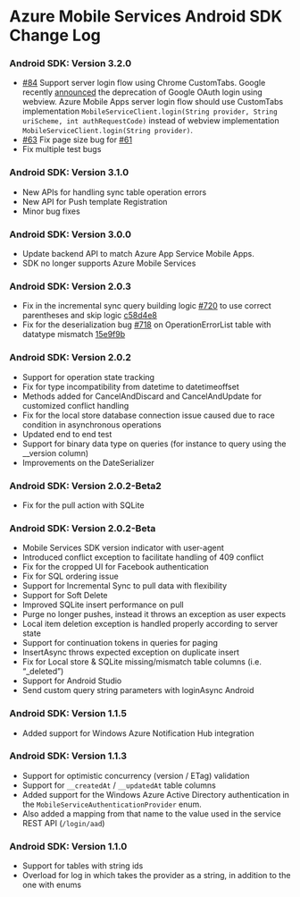 # Azure Mobile Services Android SDK Change Log

### Android SDK: Version 3.2.0
- [#84](https://github.com/Azure/azure-mobile-apps-android-client/pull/84) Support server login flow using Chrome CustomTabs. Google recently [announced](https://developers.googleblog.com/2016/08/modernizing-oauth-interactions-in-native-apps.html) the deprecation of Google OAuth login using webview. Azure Mobile Apps server login flow should use CustomTabs implementation `MobileServiceClient.login(String provider, String uriScheme, int authRequestCode)` instead of webview implementation `MobileServiceClient.login(String provider)`.
- [#63](https://github.com/Azure/azure-mobile-apps-android-client/pull/63) Fix page size bug for [#61](https://github.com/Azure/azure-mobile-apps-android-client/pull/61)
- Fix multiple test bugs

### Android SDK: Version 3.1.0
- New APIs for handling sync table operation errors
- New API for Push template Registration
- Minor bug fixes

### Android SDK: Version 3.0.0
- Update backend API to match Azure App Service Mobile Apps.
- SDK no longer supports Azure Mobile Services

### Android SDK: Version 2.0.3
- Fix in the incremental sync query building logic [#720](https://github.com/Azure/azure-mobile-services/issues/720) to use correct parentheses and skip logic [c58d4e8](https://github.com/Azure/azure-mobile-services/commit/c58d4e8)
- Fix for the deserialization bug [#718](https://github.com/Azure/azure-mobile-services/issues/718) on OperationErrorList table with datatype mismatch [15e9f9b](https://github.com/Azure/azure-mobile-services/commit/15e9f9b)

### Android SDK: Version 2.0.2
- Support for operation state tracking
- Fix for type incompatibility from datetime to datetimeoffset
- Methods added for CancelAndDiscard and CancelAndUpdate for customized conflict handling
- Fix for the local store database connection issue caused due to race condition in asynchronous operations
- Updated end to end test
- Support for binary data type on queries (for instance to query using the __version column)
- Improvements on the DateSerializer

### Android SDK: Version 2.0.2-Beta2
- Fix for the pull action with SQLite

### Android SDK: Version 2.0.2-Beta
- Mobile Services SDK version indicator with user-agent
- Introduced conflict exception to facilitate handling of 409 conflict
- Fix for the cropped UI for Facebook authentication
- Fix for SQL ordering issue
- Support for Incremental Sync to pull data with flexibility
- Support for Soft Delete
- Improved SQLite insert performance on pull
- Purge no longer pushes, instead it throws an exception as user expects
- Local item deletion exception is handled properly according to server state
- Support for continuation tokens in queries for paging
- InsertAsync throws expected exception on duplicate insert
- Fix for Local store & SQLite missing/mismatch table columns (i.e. “_deleted”)
- Support for Android Studio
- Send custom query string parameters with loginAsync Android

### Android SDK: Version 1.1.5
- Added support for Windows Azure Notification Hub integration

### Android SDK: Version 1.1.3
- Support for optimistic concurrency (version / ETag) validation
- Support for `__createdAt` / `__updatedAt` table columns
- Added support for the Windows Azure Active Directory authentication in the `MobileServiceAuthenticationProvider` enum.
- Also added a mapping from that name to the value used in the service REST API (`/login/aad`)

### Android SDK: Version 1.1.0
- Support for tables with string ids
- Overload for log in which takes the provider as a string, in addition to the one with enums
